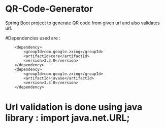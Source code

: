 # QR-Code-Generator
 Spring Boot project to generate QR code from given url and also validates url.
 
 #Dependencies used are :
 
 <!-- for QR code -->
		<dependency>
			<groupId>com.google.zxing</groupId>
			<artifactId>core</artifactId>
			<version>3.3.0</version>
		</dependency>
		<dependency>
			<groupId>com.google.zxing</groupId>
			<artifactId>javase</artifactId>
			<version>3.3.0</version>
		</dependency>
		
# Url validation is done using java library :  import java.net.URL;

